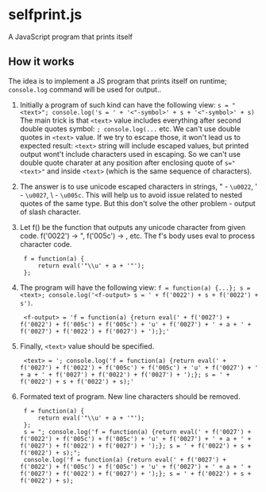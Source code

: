 selfprint.js
=============================

A JavaScript program that prints itself

How it works
------------

The idea is to implement a JS program that prints itself on runtime; `console.log` command will be used for output..

1. Initially a program of such kind can have the following view: `s = "<text>"; console.log('s = ' + '<"-symbol>' + s + '<"-symbol>' + s)`
   The main trick is that `<text>` value includes everything after second double quotes symbol: `; console.log(...` etc.
   We can't use double quotes in `<text>` value. If we try to escape those, it won't lead us to expected result: `<text>` string will include escaped values, but printed output wont't include characters used in escaping. So we can't use double quote charater at any position after enclosing quote of `s="<text>"` and inside `<text>` (which is the same sequence of characters).
   
2. The answer is to use unicode escaped characters in strings, " - `\u0022`, ' - `\u0027`, \ - `\u005c`. This will help us to avoid issue related to nested quotes of the same type. But this don't solve the other problem - output of slash character.

3. Let f() be the function that outputs any unicode character from given code. f('0022') -> ", f('005c') -> \, etc. The f's body uses eval to process character code.

        f = function(a) {
            return eval('"\\u' + a + '"');
        };

4. The program will have the following view: `f = function(a) {...}; s = <text>; console.log('<f-output> s = ' + f('0022') + s + f('0022') + s')`.
   
        <f-output> = 'f = function(a) {return eval(' + f('0027') + f('0022') + f('005c') + f('005c') + 'u' + f('0027') + ' + a + ' + f('0027') + f('0022') + f('0027') + ');};'
   
5. Finally, `<text>` value should be specified.
        
        <text> = '; console.log('f = function(a) {return eval(' + f('0027') + f('0022') + f('005c') + f('005c') + 'u' + f('0027') + ' + a + ' + f('0027') + f('0022') + f('0027') + ');}; s = ' + f('0022') + s + f('0022') + s);'
   
6. Formated text of program. New line characters should be removed.

        f = function(a) {
            return eval('"\\u' + a + '"');
        };
        s = "; console.log('f = function(a) {return eval(' + f('0027') + f('0022') + f('005c') + f('005c') + 'u' + f('0027') + ' + a + ' + f('0027') + f('0022') + f('0027') + ');}; s = ' + f('0022') + s + f('0022') + s);";
        console.log('f = function(a) {return eval(' + f('0027') + f('0022') + f('005c') + f('005c') + 'u' + f('0027') + ' + a + ' + f('0027') + f('0022') + f('0027') + ');}; s = ' + f('0022') + s + f('0022') + s);
 
    
